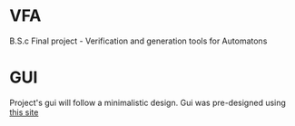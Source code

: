 # VFA
B.S.c Final project - Verification and generation tools for Automatons 

# GUI
Project's gui will follow a minimalistic design. 
Gui was pre-designed using [this site](https://designer.gravit.io/?d=UGo_UmGpW)